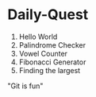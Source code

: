 # Daily-Quest

1. Hello World
2. Palindrome Checker
3. Vowel Counter
4. Fibonacci Generator
5. Finding the largest


"Git is fun"
